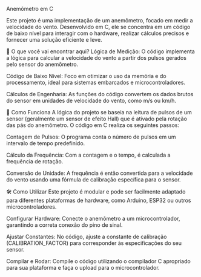 Anemômetro em C


Este projeto é uma implementação de um anemômetro, focado em medir a velocidade do vento. Desenvolvido em C, ele se concentra em um código de baixo nível para interagir com o hardware, realizar cálculos precisos e fornecer uma solução eficiente e leve.

🚀 O que você vai encontrar aqui?
Lógica de Medição: O código implementa a lógica para calcular a velocidade do vento a partir dos pulsos gerados pelo sensor do anemômetro.

Código de Baixo Nível: Foco em otimizar o uso da memória e do processamento, ideal para sistemas embarcados e microcontroladores.

Cálculos de Engenharia: As funções do código convertem os dados brutos do sensor em unidades de velocidade do vento, como m/s ou km/h.

🧠 Como Funciona
A lógica do projeto se baseia na leitura de pulsos de um sensor (geralmente um sensor de efeito Hall) que é ativado pela rotação das pás do anemômetro. O código em C realiza os seguintes passos:

Contagem de Pulsos: O programa conta o número de pulsos em um intervalo de tempo predefinido.

Cálculo da Frequência: Com a contagem e o tempo, é calculada a frequência de rotação.

Conversão de Unidade: A frequência é então convertida para a velocidade do vento usando uma fórmula de calibração específica para o sensor.

🛠️ Como Utilizar
Este projeto é modular e pode ser facilmente adaptado para diferentes plataformas de hardware, como Arduino, ESP32 ou outros microcontroladores.

Configurar Hardware: Conecte o anemômetro a um microcontrolador, garantindo a correta conexão do pino de sinal.

Ajustar Constantes: No código, ajuste a constante de calibração (CALIBRATION_FACTOR) para corresponder às especificações do seu sensor.

Compilar e Rodar: Compile o código utilizando o compilador C apropriado para sua plataforma e faça o upload para o microcontrolador.
